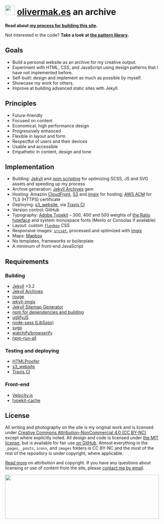 # <a href="https://olivermak.es/"><img src="https://olivermak.es/icons/favicon32.svg" width="32" height="32"></a> <a href="https://olivermak.es/">olivermak.es</a> an archive

**Read about [my process for building this site](https://olivermak.es/2014/12/oliver-pattison/).**

Not interested in the code? **Take a look at [the pattern library](https://olivermak.es/patterns/).**

## Goals

- Build a personal website as an archive for my creative output.
- Experiment with HTML, CSS, and JavaScript using design patterns that I have not implemented before.
- Self-built: design and implement as much as possible by myself.
- Showcase my work for others.
- Improve at building advanced static sites with Jekyll.

## Principles

- Future-friendly
- Focused on content
- Economical, high performance design
- Progressively enhanced
- Flexible in layout and form
- Respectful of users and their devices
- Usable and accessible
- Empathetic in content, design and tone

## Implementation

- Building: [Jekyll](http://jekyllrb.com) and [npm scripting](https://docs.npmjs.com/cli/run-script) for optimizing SCSS, JS and SVG assets and speeding up my process
- Archive generation: [Jekyll Archives](https://github.com/jekyll/jekyll-archives) gem
- Hosting: Amazon [CloudFront](https://aws.amazon.com/cloudfront/), [S3](https://aws.amazon.com/s3/) and [imgix](https://www.imgix.com) for hosting; [AWS ACM](https://aws.amazon.com/certificate-manager/) for TLS (HTTPS) certificate
- Deploying: [s3_website](https://github.com/laurilehmijoki/s3_website), via [Travis CI](https://travis-ci.org)
- Version control: GitHub
- Typography: [Adobe Typekit](https://typekit.com/colophons/hro5wuc) – 300, 400 and 500 weights of [the Ratio typeface](http://cargocollective.com/pstype/Ratio) and system monospace fonts (Menlo or Consolas if available)
- Layout: custom [`flexbox`](https://www.w3.org/TR/2016/CR-css-flexbox-1-20160301/) CSS
- Responsive images: [`srcset`](https://responsiveimages.org), processed and optimized with [imgix](https://www.imgix.com/)
- Maps: [Mapbox](https://www.mapbox.com/)
- No templates, frameworks or boilerplate
- A minimum of front-end JavaScript

## Requirements

### Building

- [Jekyll](http://jekyllrb.com) >3.2
- [Jekyll Archives](https://github.com/jekyll/jekyll-archives)
- [rouge](https://github.com/jneen/rouge)
- [jekyll-imgix](https://github.com/imgix/jekyll-imgix)
- [Jekyll Sitemap Generator](https://github.com/jekyll/jekyll-sitemap)
- [npm for dependencies and building](https://www.npmjs.com)
- [uglifyJS](https://github.com/mishoo/UglifyJS2)
- [node-sass (LibSass)](https://github.com/sass/node-sass)
- [svgo](https://github.com/svg/svgo)
- [watchify/browserify](https://github.com/substack/watchify)
- [npm-run-all](https://github.com/mysticatea/npm-run-all)

### Testing and deploying

- [HTMLProofer](https://github.com/gjtorikian/html-proofer)
- [s3_website](https://github.com/laurilehmijoki/s3_website)
- [Travis CI](https://travis-ci.org)

### Front-end

- [Velocity.js](http://julian.com/research/velocity/)
- [typekit-cache](https://github.com/morris/typekit-cache)

## License

All writing and photography on the site is my original work and is licensed under [Creative Commons Attribution-NonCommercial 4.0 (CC BY-NC)](http://creativecommons.org/licenses/by-nc/4.0/) except where explicitly noted. All design and code is licensed under [the MIT license](https://olivermak.es/license/#mit), but is available for fair use [on GitHub](https://github.com/opattison/olivermakes). Almost everything in the `_pages`, `_posts`, `icons`, and `images` folders is CC BY-NC and the most of the rest of the repository is under copyright, where applicable.

[Read more](https://olivermak.es/license/) on attribution and copyright. If you have any questions about licensing or use of content from the site, please [contact me by email](oliverpattison@gmail.com).

<a href="https://olivermak.es/"><img src="https://olivermak.es/icons/favicon144.svg" width="100%" height="144"></a>
